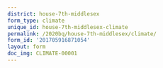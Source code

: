 ```yaml
---
district: house-7th-middlesex
form_type: climate
unique_id: house-7th-middlesex-climate
permalink: /2020bq/house-7th-middlesex/climate/
form_id: '201705916871054'
layout: form
doc_img: CLIMATE-00001
---
```

